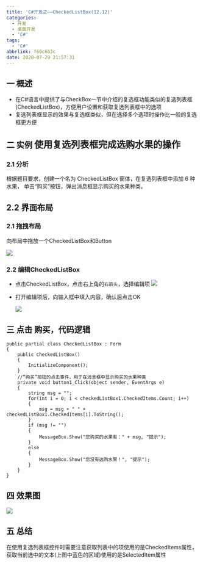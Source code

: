 ```yaml
---
title: 'C#开发之——CheckedListBox(12.12)'
categories:
  - 开发
  - 桌面开发
  - 'C#'
tags:
  - 'C#'
abbrlink: f60c6b3c
date: 2020-07-29 21:57:31
---
```

## 一 概述

* 在C#语言中提供了与CheckBox一节中介绍的复选框功能类似的复选列表框(CheckedListBox)，方便用户设置和获取复选列表框中的选项
* 复选列表框显示的效果与复选框类似，但在选择多个选项时操作比一般的复选框更方便

<!--more-->

## 二 实例  <font size=5> 使用复选列表框完成选购水果的操作 </font>

### 2.1 分析

 根据题目要求，创建一个名为 CheckedListBox 窗体，在复选列表框中添加 6 种水果， 单击“购买”按钮，弹出消息框显示购买的水果种类。

## 2.2 界面布局

### 2.1 拖拽布局

向布局中拖放一个CheckedListBox和Button

![][1]

### 2.2 编辑CheckedListBox

* 点击CheckedListBox，点击右上角的`右箭头`，选择编辑项
  ![][2]
  
* 打开编辑项后，向输入框中填入内容，确认后点击OK

  ![][3]

## 三 点击 购买，代码逻辑

```
public partial class CheckedListBox : Form
{
    public CheckedListBox()
    {
        InitializeComponent();
    }
    //“购买”按钮的点击事件，用于在消息框中显示购买的水果种类
    private void button1_Click(object sender, EventArgs e)
    {
        string msg = "";
        for(int i = 0; i < checkedListBox1.CheckedItems.Count; i++)
        {
            msg = msg + " " + checkedListBox1.CheckedItems[i].ToString();
        }
        if (msg != "")
        {
            MessageBox.Show("您购买的水果有：" + msg, "提示");
        }
        else
        {
            MessageBox.Show("您没有选购水果！", "提示");
        }
    }
}
```

## 四 效果图
![][4]

## 五 总结

在使用复选列表框控件时需要注意获取列表中的项使用的是CheckedItems属性，获取当前选中的文本(上图中蓝色的区域)使用的是SelectedItem属性



[1]:https://cdn.jsdelivr.net/gh/PGzxc/CDN@master/blog-image/csharp-windform-checkedlistbox-create-layout.png
[2]:https://cdn.jsdelivr.net/gh/PGzxc/CDN@master/blog-image/csharp-windform-checkedlistbox-eidit.png
[3]:https://cdn.jsdelivr.net/gh/PGzxc/CDN@master/blog-image/csharp-windform-checkedlistbox-add-content.png
[4]:https://cdn.jsdelivr.net/gh/PGzxc/CDN@master/blog-image/csharp-windform-checkedlistbox-view.png

